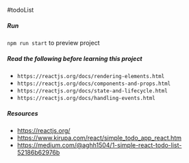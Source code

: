 #todoList

##### Run
`npm run start` to preview project

##### Read the following before learning this project
- `https://reactjs.org/docs/rendering-elements.html`
- `https://reactjs.org/docs/components-and-props.html`
- `https://reactjs.org/docs/state-and-lifecycle.html`
- `https://reactjs.org/docs/handling-events.html`

##### Resources
- https://reactjs.org/
- https://www.kirupa.com/react/simple_todo_app_react.htm 
- https://medium.com/@aghh1504/1-simple-react-todo-list-52186b62976b 